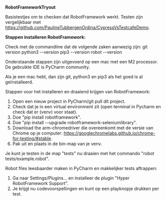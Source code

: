 **RobotFrameworkTryout**

Basistestjes om te checken dat RobotFramework werkt. 
Testen zijn vergelijkbaar met https://github.com/PaulineTubbergenOrdina/CypressVsTestcafeDemo.

**Stappen installeren RobotFramework:**

Check met de commandline dat de volgende zaken aanwezig zijn:
git version
python3 --version
pip3 --version
robot --version

Onderstaande stappen zijn uitgevoerd op een mac met een M2 processor. 
De gebruikte IDE is PyCharm community.

Als je een mac hebt, dan zijn git, python3 en pip3 als het goed is al geïnstalleerd.

Stappen voor het installeren en draaiend krijgen van RobotFramework:
1. Open een nieuw project in PyCharm/git pull dit project.
2. Check dat je in een virtual environment zit (open terminal in Pycharm en check dat er (venv) voor staat).
3. Doe "pip install robotframework".
4. Doe "pip install --upgrade robotframework-seleniumlibrary".
5. Download the arm-chromedriver die overeenkomt met de versie van Chrome op je computer: https://googlechromelabs.github.io/chrome-for-testing/#stable.
6. Pak uit en plaats in de bin-map van je venv.

Je kunt je testen in de map "tests" nu draaien met het commando "robot tests/example.robot".

Robot files leesbaarder maken in PyCharm en makkelijker tests aftrappen:
1. Ga naar Settings/Plugins... en installeer de plugin "Hyper RobotFramework Support".
2. Je krijgt nu codevoorspellingen en kunt op een playknopje drukken per test.
